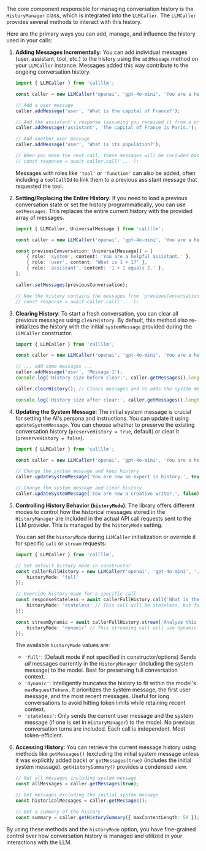 
The core component responsible for managing conversation history is the `HistoryManager` class, which is integrated into the `LLMCaller`. The `LLMCaller` provides several methods to interact with this history.

Here are the primary ways you can add, manage, and influence the history used in your calls:

1.  **Adding Messages Incrementally**:
    You can add individual messages (user, assistant, tool, etc.) to the history using the `addMessage` method on your `LLMCaller` instance. Messages added this way contribute to the ongoing conversation history.

    ```typescript
    import { LLMCaller } from 'callllm';

    const caller = new LLMCaller('openai', 'gpt-4o-mini', 'You are a helpful assistant.');

    // Add a user message
    caller.addMessage('user', 'What is the capital of France?');

    // Add the assistant's response (assuming you received it from a previous call)
    caller.addMessage('assistant', 'The capital of France is Paris.');

    // Add another user message
    caller.addMessage('user', 'What is its population?');

    // When you make the next call, these messages will be included based on the history mode
    // const response = await caller.call('...');
    ```
    Messages with roles like `'tool'` or `'function'` can also be added, often including a `toolCallId` to link them to a previous assistant message that requested the tool.

2.  **Setting/Replacing the Entire History**:
    If you need to load a previous conversation state or set the history programmatically, you can use `setMessages`. This replaces the entire current history with the provided array of messages.

    ```typescript
    import { LLMCaller, UniversalMessage } from 'callllm';

    const caller = new LLMCaller('openai', 'gpt-4o-mini', 'You are a helpful assistant.');

    const previousConversation: UniversalMessage[] = [
        { role: 'system', content: 'You are a helpful assistant.' },
        { role: 'user', content: 'What is 1 + 1?' },
        { role: 'assistant', content: '1 + 1 equals 2.' },
    ];

    caller.setMessages(previousConversation);

    // Now the history contains the messages from `previousConversation`
    // const response = await caller.call('...');
    ```

3.  **Clearing History**:
    To start a fresh conversation, you can clear all previous messages using `clearHistory`. By default, this method also re-initializes the history with the initial `systemMessage` provided during the `LLMCaller` constructor.

    ```typescript
    import { LLMCaller } from 'callllm';

    const caller = new LLMCaller('openai', 'gpt-4o-mini', 'You are a helpful assistant.');

    // ... add some messages ...
    caller.addMessage('user', 'Message 1');
    console.log('History size before clear:', caller.getMessages().length); // Will be > 0

    caller.clearHistory(); // Clears messages and re-adds the system message

    console.log('History size after clear:', caller.getMessages().length); // Will be 1 (system message)
    ```

4.  **Updating the System Message**:
    The initial system message is crucial for setting the AI's persona and instructions. You can update it using `updateSystemMessage`. You can choose whether to preserve the existing conversation history (`preserveHistory = true`, default) or clear it (`preserveHistory = false`).

    ```typescript
    import { LLMCaller } from 'callllm';

    const caller = new LLMCaller('openai', 'gpt-4o-mini', 'You are a helpful assistant.');

    // Change the system message and keep history
    caller.updateSystemMessage('You are now an expert in history.', true);

    // Change the system message and clear history
    caller.updateSystemMessage('You are now a creative writer.', false);
    ```

5.  **Controlling History Behavior (`historyMode`)**:
    The library offers different modes to control how the historical messages stored in the `HistoryManager` are included in the actual API call requests sent to the LLM provider. This is managed by the `historyMode` setting.

    You can set the `historyMode` during `LLMCaller` initialization or override it for specific `call` or `stream` requests:

    ```typescript
    import { LLMCaller } from 'callllm';

    // Set default history mode in constructor
    const callerFullHistory = new LLMCaller('openai', 'gpt-4o-mini', '...', {
        historyMode: 'full'
    });

    // Override history mode for a specific call
    const responseStateless = await callerFullHistory.call('What is the current time?', {
        historyMode: 'stateless' // This call will be stateless, but future calls on callerFullHistory will default to 'full'
    });

    const streamDynamic = await callerFullHistory.stream('Analyze this long document...', {
        historyMode: 'dynamic' // This streaming call will use dynamic truncation
    });
    ```

    The available `historyMode` values are:
    *   `'full'`: (Default mode if not specified in constructor/options) Sends *all* messages currently in the `HistoryManager` (including the system message) to the model. Best for preserving full conversation context.
    *   `'dynamic'`: Intelligently truncates the history to fit within the model's `maxRequestTokens`. It prioritizes the system message, the first user message, and the most recent messages. Useful for long conversations to avoid hitting token limits while retaining recent context.
    *   `'stateless'`: Only sends the current user message and the system message (if one is set in `HistoryManager`) to the model. No previous conversation turns are included. Each call is independent. Most token-efficient.

6.  **Accessing History**:
    You can retrieve the current message history using methods like `getMessages()` (excluding the initial system message unless it was explicitly added back) or `getMessages(true)` (includes the initial system message). `getHistorySummary()` provides a condensed view.

    ```typescript
    // Get all messages including system message
    const allMessages = caller.getMessages(true);

    // Get messages excluding the initial system message
    const historicalMessages = caller.getMessages();

    // Get a summary of the history
    const summary = caller.getHistorySummary({ maxContentLength: 50 });
    ```

By using these methods and the `historyMode` option, you have fine-grained control over how conversation history is managed and utilized in your interactions with the LLM.